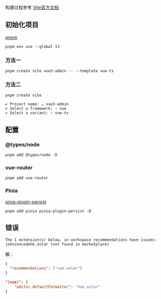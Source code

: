 构建过程参考 [Vite官方文档](https://cn.vitejs.dev/)

## 初始化项目

[pnpm](https://www.pnpm.cn/)

```
pnpm env use --global 13
```

### 方法一

```
pnpm create vite vue3-admin -- --template vue-ts
```

### 方法二

```
pnpm create vite

✔ Project name: … vue3-admin
✔ Select a framework: › vue
✔ Select a variant: › vue-ts
```

## 配置

### @types/node

```
pnpm add @types/node -D
```

### vue-router

```
pnpm add vue-router
```

### Pinia

[pinia-plugin-persist](https://seb-l.github.io/pinia-plugin-persist/)

```
pnpm add pinia pinia-plugin-persist -D
```



## 错误

```
The 1 extension(s) below, in workspace recommendations have issues: johnsoncodehk.volar (not found in marketplace)
```

解：

``` extensions.json
{
  "recommendations": ["vue.volar"]
}
```

``` settings.json
"[vue]": {
    "editor.defaultFormatter": "Vue.volar"
}
```